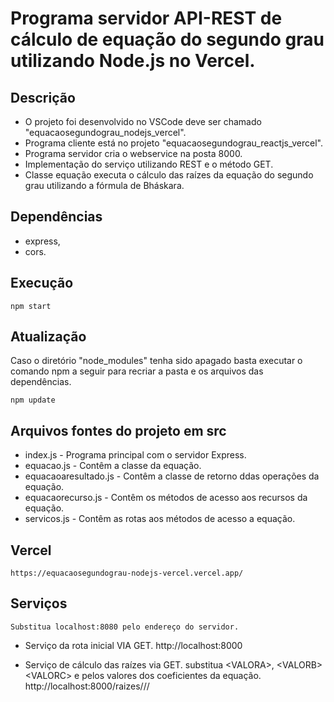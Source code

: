 # Programa servidor API-REST de cálculo de equação do segundo grau utilizando Node.js no Vercel.

##  Descrição

- O projeto foi desenvolvido no VSCode deve ser chamado "equacaosegundograu_nodejs_vercel".
- Programa cliente está no projeto "equacaosegundograu_reactjs_vercel".
- Programa servidor cria o webservice na posta 8000.
- Implementação do serviço utilizando REST e o método GET.
- Classe equação executa o cálculo das raízes da equação do segundo grau utilizando a fórmula de Bháskara.

## Dependências

- express,
- cors.

## Execução

   <pre><code>npm start</code></pre>
   
## Atualização

   Caso o diretório "node_modules" tenha sido apagado basta executar o comando npm a seguir para recriar a pasta e os arquivos das dependências.
   <pre><code>npm update</code></pre> 
   
## Arquivos fontes do projeto em src

- index.js - Programa principal com o servidor Express.
- equacao.js - Contêm a classe da equação.
- equacaoaresultado.js - Contêm a classe de retorno ddas operações da equação.
- equacaorecurso.js - Contêm os métodos de acesso aos recursos da equação.
- servicos.js - Contêm as rotas aos métodos de acesso a equação.

## Vercel  

    https://equacaosegundograu-nodejs-vercel.vercel.app/

## Serviços

    Substitua localhost:8080 pelo endereço do servidor.

 - Serviço da rota inicial VIA GET.
    http://localhost:8000        

 - Serviço de cálculo das raízes via GET.
    substitua \<VALORA\>, \<VALORB\> \<VALORC\> e pelos valores dos coeficientes da equação.<br>
    http://localhost:8000/raizes/<VALORA>/<VALORB>/<VALORC>    